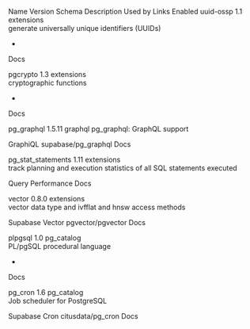 Name	Version	Schema	Description	Used by	Links	Enabled
uuid-ossp
1.1	extensions	
generate universally unique identifiers (UUIDs)

-
Docs

pgcrypto
1.3	extensions	
cryptographic functions

-
Docs

pg_graphql
1.5.11	graphql	
pg_graphql: GraphQL support

GraphiQL
supabase/pg_graphql
Docs

pg_stat_statements
1.11	extensions	
track planning and execution statistics of all SQL statements executed

Query Performance
Docs

vector
0.8.0	extensions	
vector data type and ivfflat and hnsw access methods

Supabase Vector
pgvector/pgvector
Docs

plpgsql
1.0	pg_catalog	
PL/pgSQL procedural language

-
Docs

pg_cron
1.6	pg_catalog	
Job scheduler for PostgreSQL

Supabase Cron
citusdata/pg_cron
Docs

